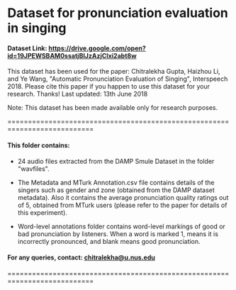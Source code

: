 # Dataset for pronunciation evaluation in singing
#### Dataset Link: https://drive.google.com/open?id=19JPEWSBAM0ssatjBIJzAzjClxi2abt8w

This dataset has been used for the paper:
Chitralekha Gupta, Haizhou Li, and Ye Wang, "Automatic Pronunciation Evaluation of Singing", Interspeech 2018.
Please cite this paper if you happen to use this dataset for your research. Thanks!
Last updated: 13th June 2018 

Note: This dataset has been made available only for research purposes.

===========================================================================
#### This folder contains:
- 24 audio files extracted from the DAMP Smule Dataset in the folder "wavfiles".

- The Metadata and MTurk Annotation.csv file contains details of the singers such as gender and zone (obtained from the DAMP dataset metadata). Also it contains the average pronunciation quality ratings out of 5, obtained from MTurk users (please refer to the paper for details of this experiment).

- Word-level annotations folder contains word-level markings of good or bad pronunciation by listeners. When a word is marked 1, means it is incorrectly pronounced, and blank means good pronunciation.


#### For any queries, contact: chitralekha@u.nus.edu
===========================================================================
